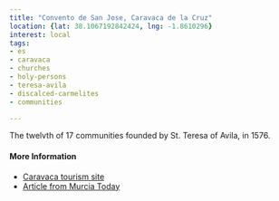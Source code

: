 ```yaml
---
title: "Convento de San Jose, Caravaca de la Cruz"
location: {lat: 38.1067192842424, lng: -1.8610296}
interest: local
tags:
- es
- caravaca
- churches
- holy-persons
- teresa-avila
- discalced-carmelites
- communities

---
```



The twelvth of 17 communities founded by St. Teresa of Avila, in 1576.

#### More Information

* [Caravaca tourism site](https://www.turismocaravaca.com/blog/church-and-convent-san-jose-of-madres-carmelitas/)
* [Article from Murcia Today](https://murciatoday.com/the-convent_church-of-san-jose-in-caravaca-de-la-cruz_34175-a.html)





